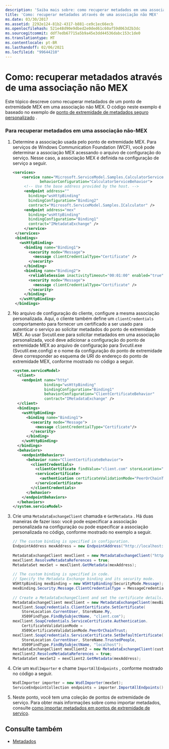 ```yaml
---
description: 'Saiba mais sobre: como recuperar metadados em uma associação não-MEX'
title: 'Como: recuperar metadados através de uma associação não MEX'
ms.date: 03/30/2017
ms.assetid: 2292e124-81b2-4317-b881-ce9c1ec66ecb
ms.openlocfilehash: 521e48d90e9dbed2e0ded61c60af59d063d2b3dc
ms.sourcegitcommit: ddf7edb67715a5b9a45e3dd44536dabc153c1de0
ms.translationtype: MT
ms.contentlocale: pt-BR
ms.lasthandoff: 02/06/2021
ms.locfileid: "99644210"
---
```

# <a name="how-to-retrieve-metadata-over-a-non-mex-binding"></a>Como: recuperar metadados através de uma associação não MEX

Este tópico descreve como recuperar metadados de um ponto de extremidade MEX em uma associação não MEX. O código neste exemplo é baseado no exemplo de [ponto de extremidade de metadados seguro personalizado](../samples/custom-secure-metadata-endpoint.md) .  
  
### <a name="to-retrieve-metadata-over-a-non-mex-binding"></a>Para recuperar metadados em uma associação não-MEX  
  
1. Determine a associação usada pelo ponto de extremidade MEX. Para serviços de Windows Communication Foundation (WCF), você pode determinar a associação MEX acessando o arquivo de configuração do serviço. Nesse caso, a associação MEX é definida na configuração de serviço a seguir.  
  
    ```xml  
    <services>  
        <service name="Microsoft.ServiceModel.Samples.CalculatorService"  
                behaviorConfiguration="CalculatorServiceBehavior">  
         <!-- Use the base address provided by the host. -->  
         <endpoint address=""  
           binding="wsHttpBinding"  
           bindingConfiguration="Binding2"  
           contract="Microsoft.ServiceModel.Samples.ICalculator" />  
         <endpoint address="mex"  
           binding="wsHttpBinding"  
           bindingConfiguration="Binding1"  
           contract="IMetadataExchange" />  
         </service>  
     </services>  
     <bindings>  
       <wsHttpBinding>  
         <binding name="Binding1">  
           <security mode="Message">  
             <message clientCredentialType="Certificate" />  
           </security>  
         </binding>  
         <binding name="Binding2">  
           <reliableSession inactivityTimeout="00:01:00" enabled="true" />  
           <security mode="Message">  
             <message clientCredentialType="Certificate" />  
           </security>  
         </binding>  
       </wsHttpBinding>  
     </bindings>  
    ```  
  
2. No arquivo de configuração do cliente, configure a mesma associação personalizada. Aqui, o cliente também define um `clientCredentials` comportamento para fornecer um certificado a ser usado para autenticar o serviço ao solicitar metadados do ponto de extremidade MEX. Ao usar Svcutil.exe para solicitar metadados em uma associação personalizada, você deve adicionar a configuração do ponto de extremidade MEX ao arquivo de configuração para Svcutil.exe (Svcutil.exe.config) e o nome da configuração do ponto de extremidade deve corresponder ao esquema de URI do endereço do ponto de extremidade MEX, conforme mostrado no código a seguir.  
  
    ```xml  
    <system.serviceModel>  
      <client>  
        <endpoint name="http"  
                  binding="wsHttpBinding"  
                  bindingConfiguration="Binding1"  
                  behaviorConfiguration="ClientCertificateBehavior"  
                  contract="IMetadataExchange" />  
      </client>  
      <bindings>  
        <wsHttpBinding>  
          <binding name="Binding1">  
            <security mode="Message">  
              <message clientCredentialType="Certificate"/>  
            </security>  
          </binding>  
        </wsHttpBinding>  
      </bindings>  
      <behaviors>  
        <endpointBehaviors>  
          <behavior name="ClientCertificateBehavior">  
            <clientCredentials>  
              <clientCertificate findValue="client.com" storeLocation="CurrentUser" storeName="My" x509FindType="FindBySubjectName" />  
              <serviceCertificate>  
                <authentication certificateValidationMode="PeerOrChainTrust" />  
              </serviceCertificate>  
            </clientCredentials>  
          </behavior>  
        </endpointBehaviors>  
      </behaviors>
    </system.serviceModel>  
    ```  
  
3. Crie uma `MetadataExchangeClient` chamada e `GetMetadata` . Há duas maneiras de fazer isso: você pode especificar a associação personalizada na configuração ou pode especificar a associação personalizada no código, conforme mostrado no exemplo a seguir.  
  
    ```csharp
    // The custom binding is specified in configuration.  
    EndpointAddress mexAddress = new EndpointAddress("http://localhost:8000/ServiceModelSamples/Service/mex");  
  
    MetadataExchangeClient mexClient = new MetadataExchangeClient("http");  
    mexClient.ResolveMetadataReferences = true;  
    MetadataSet mexSet = mexClient.GetMetadata(mexAddress);  
  
    // The custom binding is specified in code.  
    // Specify the Metadata Exchange binding and its security mode.  
    WSHttpBinding mexBinding = new WSHttpBinding(SecurityMode.Message);  
    mexBinding.Security.Message.ClientCredentialType = MessageCredentialType.Certificate;  
  
    // Create a MetadataExchangeClient and set the certificate details.  
    MetadataExchangeClient mexClient = new MetadataExchangeClient(mexBinding);  
    mexClient.SoapCredentials.ClientCertificate.SetCertificate(  
        StoreLocation.CurrentUser, StoreName.My,  
        X509FindType.FindBySubjectName, "client.com");  
    mexClient.SoapCredentials.ServiceCertificate.Authentication.  
        CertificateValidationMode =  
        X509CertificateValidationMode.PeerOrChainTrust;  
    mexClient.SoapCredentials.ServiceCertificate.SetDefaultCertificate(  
        StoreLocation.CurrentUser, StoreName.TrustedPeople,  
        X509FindType.FindBySubjectName, "localhost");  
    MetadataExchangeClient mexClient2 = new MetadataExchangeClient(customBinding);  
    mexClient2.ResolveMetadataReferences = true;  
    MetadataSet mexSet2 = mexClient2.GetMetadata(mexAddress);  
    ```  
  
4. Crie um `WsdlImporter` e chame `ImportAllEndpoints` , conforme mostrado no código a seguir.  
  
    ```csharp
    WsdlImporter importer = new WsdlImporter(mexSet);  
    ServiceEndpointCollection endpoints = importer.ImportAllEndpoints();  
    ```  
  
5. Neste ponto, você tem uma coleção de pontos de extremidade de serviço. Para obter mais informações sobre como importar metadados, consulte [como importar metadados em pontos de extremidade de serviço](../feature-details/how-to-import-metadata-into-service-endpoints.md).  
  
## <a name="see-also"></a>Consulte também

- [Metadados](../feature-details/metadata.md)
